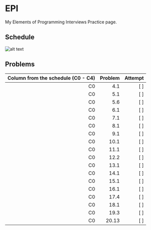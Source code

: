 # EPI
My Elements of Programming Interviews Practice page. 

## Schedule
![alt text](https://ibb.co/cFCWby8)

## Problems
| Column from the schedule (C0 - C4) | Problem  | Attempt  |  
|--:|--:|--:|
| C0  | 4.1  | [ ] |
| C0  | 5.1  | [ ] |
| C0  | 5.6  | [ ] |
| C0  | 6.1  | [ ] |
| C0  | 7.1  | [ ] |
| C0  | 8.1  | [ ] |
| C0  | 9.1  | [ ] |
| C0  | 10.1  | [ ] |
| C0  | 11.1  | [ ] |
| C0  | 12.2  | [ ] |
| C0  | 13.1  | [ ] |
| C0  | 14.1  | [ ] |
| C0  | 15.1  | [ ] |
| C0  | 16.1  | [ ] |
| C0  | 17.4  | [ ] |
| C0  | 18.1  | [ ] |
| C0  | 19.3  | [ ] |
| C0  | 20.13  | [ ] |


  
